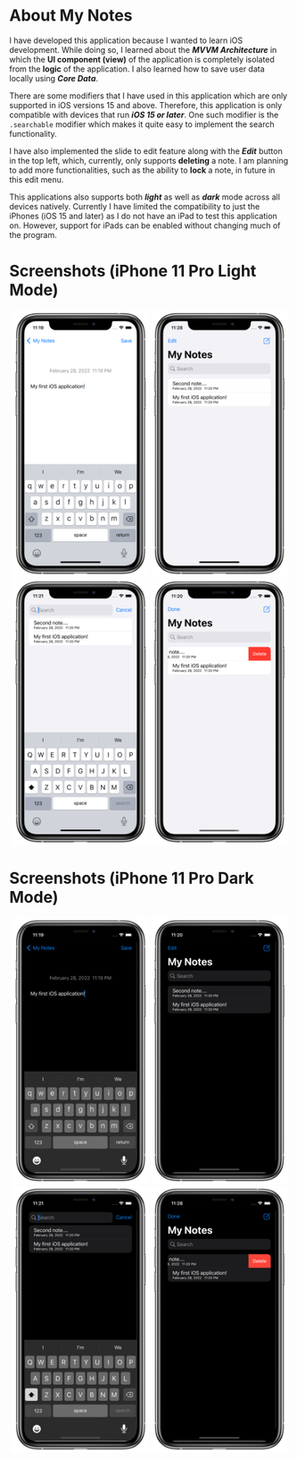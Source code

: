 # About My Notes

I have developed this application because I wanted to learn iOS development. While doing so, I learned about the ***MVVM Architecture*** in which the **UI component (view)** of the application is completely isolated from the **logic** of the application. I also learned how to save user data locally using ***Core Data***.

There are some modifiers that I have used in this application which are only supported in iOS versions 15 and above. Therefore, this application is only compatible with devices that run ***iOS 15 or later***. One such modifier is the <code>.searchable</code> modifier which makes it quite easy to implement the search functionality.

I have also implemented the slide to edit feature along with the ***Edit*** button in the top left, which, currently, only supports **deleting** a note. I am planning to add more functionalities, such as the ability to **lock** a note, in future in this edit menu.

This applications also supports both ***light*** as well as ***dark*** mode across all devices natively. Currently I have limited the compatibility to just the iPhones (iOS 15 and later) as I do not have an iPad to test this application on. However, support for iPads can be enabled without changing much of the program.

# Screenshots (iPhone 11 Pro Light Mode)
<p align = "center">
  <img src="https://github.com/rishikdev/Images/blob/main/My%20Notes%20Screenshots/iPhone%2011%20Pro/New%20note%20light.png" width = 245/>
  <img src="https://github.com/rishikdev/Images/blob/main/My%20Notes%20Screenshots/iPhone%2011%20Pro/List%20note%20light.png" width = 245/>
  <img src="https://github.com/rishikdev/Images/blob/main/My%20Notes%20Screenshots/iPhone%2011%20Pro/Search%20note%20light.png" width = 245/>
  <img src="https://github.com/rishikdev/Images/blob/main/My%20Notes%20Screenshots/iPhone%2011%20Pro/Delete%20note%20light.png" width = 245/>
</p>

# Screenshots (iPhone 11 Pro Dark Mode)
<p align = "center">
  <img src="https://github.com/rishikdev/Images/blob/main/My%20Notes%20Screenshots/iPhone%2011%20Pro/New%20note%20dark.png" width = 245/>
  <img src="https://github.com/rishikdev/Images/blob/main/My%20Notes%20Screenshots/iPhone%2011%20Pro/List%20note%20dark.png" width = 245/>
  <img src="https://github.com/rishikdev/Images/blob/main/My%20Notes%20Screenshots/iPhone%2011%20Pro/Search%20note%20dark.png" width = 245/>
  <img src="https://github.com/rishikdev/Images/blob/main/My%20Notes%20Screenshots/iPhone%2011%20Pro/Delete%20note%20dark.png" width = 245/>
</p>
